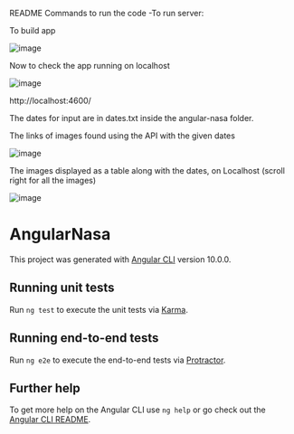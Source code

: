README
Commands to run the code
-To run server:   
 
To build app

 ![image](https://user-images.githubusercontent.com/26461904/118294391-49272000-b4a0-11eb-85ab-6c5963167fcf.png)





Now to check the app running on localhost


![image](https://user-images.githubusercontent.com/26461904/118294371-44fb0280-b4a0-11eb-9a1e-8842636e2918.png)



http://localhost:4600/



The dates for input are in dates.txt inside the angular-nasa folder.




The links of images found using the API with the given dates 


 ![image](https://user-images.githubusercontent.com/26461904/118294343-3dd3f480-b4a0-11eb-938b-2f0240ffa3f7.png)





The images displayed as a table along with the dates, on Localhost (scroll right for all the images)



![image](https://user-images.githubusercontent.com/26461904/118294318-37de1380-b4a0-11eb-984d-80dec3fe5c3e.png)

 




# AngularNasa

This project was generated with [Angular CLI](https://github.com/angular/angular-cli) version 10.0.0.

## Running unit tests

Run `ng test` to execute the unit tests via [Karma](https://karma-runner.github.io).

## Running end-to-end tests

Run `ng e2e` to execute the end-to-end tests via [Protractor](http://www.protractortest.org/).

## Further help

To get more help on the Angular CLI use `ng help` or go check out the [Angular CLI README](https://github.com/angular/angular-cli/blob/master/README.md).
